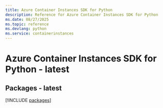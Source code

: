 ```yaml
---
title: Azure Container Instances SDK for Python
description: Reference for Azure Container Instances SDK for Python
ms.date: 08/27/2025
ms.topic: reference
ms.devlang: python
ms.service: containerinstances
---
```

# Azure Container Instances SDK for Python - latest
## Packages - latest
[!INCLUDE [packages](container-instances-index.md)]